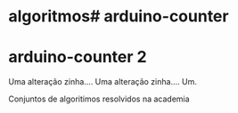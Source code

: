 
# algoritmos# arduino-counter

# arduino-counter 2

Uma alteração zinha....
Uma alteração zinha....
Um.

Conjuntos de algoritimos resolvidos na academia
